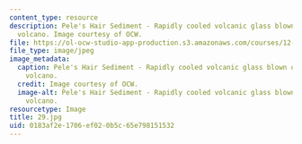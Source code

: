 ```yaml
---
content_type: resource
description: Pele's Hair Sediment - Rapidly cooled volcanic glass blown out of Hawain
  volcano. Image courtesy of OCW.
file: https://ol-ocw-studio-app-production.s3.amazonaws.com/courses/12-110-sedimentary-geology-fall-2004/0183af2e1706ef020b5c65e798151532_29.jpg
file_type: image/jpeg
image_metadata:
  caption: Pele's Hair Sediment - Rapidly cooled volcanic glass blown out of Hawain
    volcano.
  credit: Image courtesy of OCW.
  image-alt: Pele's Hair Sediment - Rapidly cooled volcanic glass blown out of Hawain
    volcano.
resourcetype: Image
title: 29.jpg
uid: 0183af2e-1706-ef02-0b5c-65e798151532
---
```

